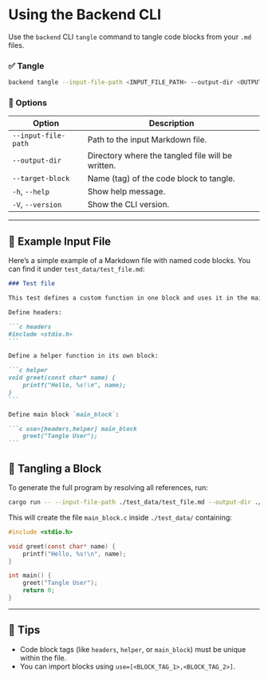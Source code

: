 # Using the Backend CLI

Use the `backend` CLI `tangle` command to tangle code blocks from your `.md` files.

### ✅ Tangle

```sh
backend tangle --input-file-path <INPUT_FILE_PATH> --output-dir <OUTPUT_DIR> --target-block <TARGET_BLOCK>
```

### 🔧 Options

| Option                     | Description                                                                 |
|---------------------------|-----------------------------------------------------------------------------|
| `--input-file-path`       | Path to the input Markdown file.                                            |
| `--output-dir`            | Directory where the tangled file will be written.                           |
| `--target-block`          | Name (tag) of the code block to tangle.                                     |
| `-h`, `--help`            | Show help message.                                                           |
| `-V`, `--version`         | Show the CLI version.                                                        |

---

## 📄 Example Input File

Here’s a simple example of a Markdown file with named code blocks. You can find it under `test_data/test_file.md`:

````markdown
### Test file

This test defines a custom function in one block and uses it in the main block by importing it.

Define headers:

```c headers
#include <stdio.h>
```

Define a helper function in its own block:

```c helper
void greet(const char* name) {
    printf("Hello, %s!\n", name);
}
```

Define main block `main_block`:

```c use=[headers,helper] main_block
    greet("Tangle User");
```
````

## 🧵 Tangling a Block

To generate the full program by resolving all references, run:

```sh
cargo run -- --input-file-path ./test_data/test_file.md --output-dir ./test_data --target-block main_block
```

This will create the file `main_block.c` inside `./test_data/` containing:

````c
#include <stdio.h>

void greet(const char* name) {
    printf("Hello, %s!\n", name);
}

int main() {
    greet("Tangle User");
    return 0;
}

````

---

## 📌 Tips

- Code block tags (like `headers`, `helper`, or `main_block`) must be unique within the file.
- You can import blocks using `use=[<BLOCK_TAG_1>,<BLOCK_TAG_2>]`.
